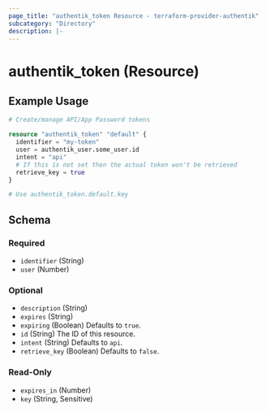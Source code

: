 ```yaml
---
page_title: "authentik_token Resource - terraform-provider-authentik"
subcategory: "Directory"
description: |-
---
```


# authentik_token (Resource)

## Example Usage

```terraform
# Create/manage API/App Password tokens

resource "authentik_token" "default" {
  identifier = "my-token"
  user = authentik_user.some_user.id
  intent = "api"
  # If this is not set then the actual token won't be retrieved
  retrieve_key = true
}

# Use authentik_token.default.key
```

<!-- schema generated by tfplugindocs -->
## Schema

### Required

- `identifier` (String)
- `user` (Number)

### Optional

- `description` (String)
- `expires` (String)
- `expiring` (Boolean) Defaults to `true`.
- `id` (String) The ID of this resource.
- `intent` (String) Defaults to `api`.
- `retrieve_key` (Boolean) Defaults to `false`.

### Read-Only

- `expires_in` (Number)
- `key` (String, Sensitive)


